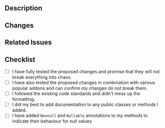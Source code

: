 ## Description
<!-- Please explain what you changed/added and why you did it in detail. -->

## Changes
<!-- Please list all the changes you have made. -->

## Related Issues
<!-- Please tag any Issues related to your Pull Request -->
<!-- Syntax: "Resolves #000" -->

## Checklist
<!-- Here is a little checklist you should follow. -->
<!-- You can click those check boxes after you posted your issue. -->
- [ ] I have fully tested the proposed changes and promise that they will not break everything into chaos.
- [ ] I have also tested the proposed changes in combination with various popular addons and can confirm my changes do not break them.
- [ ] I followed the existing code standards and didn't mess up the formatting.
- [ ] I did my best to add documentation to any public classes or methods I added.
- [ ] I have added `Nonnull` and `Nullable` annotations to my methods to indicate their behaviour for null values

